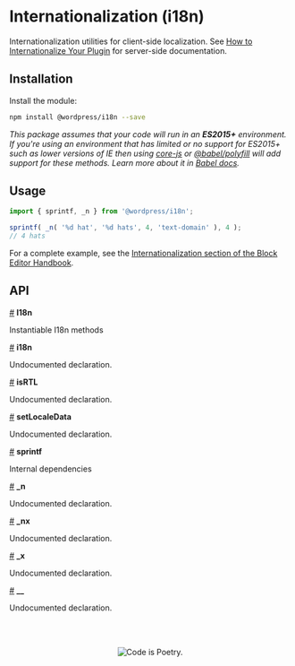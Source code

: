 # Internationalization (i18n)

Internationalization utilities for client-side localization. See [How to Internationalize Your Plugin](https://developer.wordpress.org/plugins/internationalization/how-to-internationalize-your-plugin/) for server-side documentation.

## Installation

Install the module:

```bash
npm install @wordpress/i18n --save
```

_This package assumes that your code will run in an **ES2015+** environment. If you're using an environment that has limited or no support for ES2015+ such as lower versions of IE then using [core-js](https://github.com/zloirock/core-js) or [@babel/polyfill](https://babeljs.io/docs/en/next/babel-polyfill) will add support for these methods. Learn more about it in [Babel docs](https://babeljs.io/docs/en/next/caveats)._

## Usage

```js
import { sprintf, _n } from '@wordpress/i18n';

sprintf( _n( '%d hat', '%d hats', 4, 'text-domain' ), 4 );
// 4 hats
```

For a complete example, see the [Internationalization section of the Block Editor Handbook](https://developer.wordpress.org/block-editor/developers/internationalization/).

## API

<!-- START TOKEN(Autogenerated API docs) -->

<a name="I18n" href="#I18n">#</a> **I18n**

Instantiable I18n methods

<a name="i18n" href="#i18n">#</a> **i18n**

Undocumented declaration.

<a name="isRTL" href="#isRTL">#</a> **isRTL**

Undocumented declaration.

<a name="setLocaleData" href="#setLocaleData">#</a> **setLocaleData**

Undocumented declaration.

<a name="sprintf" href="#sprintf">#</a> **sprintf**

Internal dependencies

<a name="_n" href="#_n">#</a> **\_n**

Undocumented declaration.

<a name="_nx" href="#_nx">#</a> **\_nx**

Undocumented declaration.

<a name="_x" href="#_x">#</a> **\_x**

Undocumented declaration.

<a name="__" href="#__">#</a> **\_\_**

Undocumented declaration.


<!-- END TOKEN(Autogenerated API docs) -->

<br/><br/><p align="center"><img src="https://s.w.org/style/images/codeispoetry.png?1" alt="Code is Poetry." /></p>
